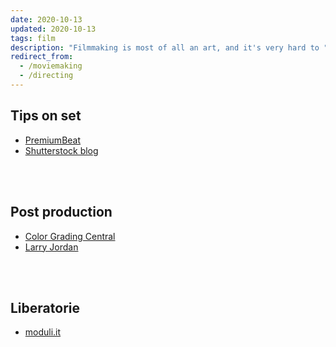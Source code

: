 ```yaml
---
date: 2020-10-13
updated: 2020-10-13
tags: film
description: "Filmmaking is most of all an art, and it's very hard to "
redirect_from:
  - /moviemaking
  - /directing
---
```

## Tips on set

- [PremiumBeat](https://premiumbeat.com)
- [Shutterstock blog](https://www.shutterstock.com/blog)

<br>
<br>

## Post production

- [Color Grading Central](https://www.colorgradingcentral.com/)
- [Larry Jordan](https://larryjordan.com/)

<br>
<br>

## Liberatorie

- [moduli.it](https://www.moduli.it)

